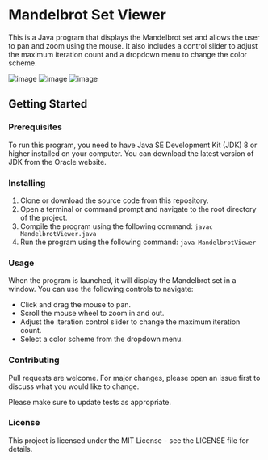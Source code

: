 # Mandelbrot Set Viewer
This is a Java program that displays the Mandelbrot set and allows the user to pan and zoom using the mouse. It also includes a control slider to adjust the maximum iteration count and a dropdown menu to change the color scheme.

![image](https://user-images.githubusercontent.com/53713571/227119963-ba55516a-8ccb-418b-84e7-cb176f881628.png)
![image](https://user-images.githubusercontent.com/53713571/227120084-cfd14a49-ee19-415d-b6d0-da47ee4508cf.png)
![image](https://user-images.githubusercontent.com/53713571/227119927-e75e87f7-4354-4360-94e3-385e706223eb.png)

## Getting Started
### Prerequisites
To run this program, you need to have Java SE Development Kit (JDK) 8 or higher installed on your computer. You can download the latest version of JDK from the Oracle website.

### Installing 
1. Clone or download the source code from this repository.
2. Open a terminal or command prompt and navigate to the root directory of the project.
3. Compile the program using the following command:
`javac MandelbrotViewer.java`
4. Run the program using the following command:
`java MandelbrotViewer`

### Usage
When the program is launched, it will display the Mandelbrot set in a window. You can use the following controls to navigate:

- Click and drag the mouse to pan.
- Scroll the mouse wheel to zoom in and out.
- Adjust the iteration control slider to change the maximum iteration count.
- Select a color scheme from the dropdown menu.

### Contributing
Pull requests are welcome. For major changes, please open an issue first to discuss what you would like to change.

Please make sure to update tests as appropriate.

### License
This project is licensed under the MIT License - see the LICENSE file for details.
